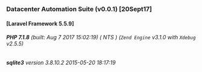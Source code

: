 ### Datacenter Automation Suite (v0.0.1) [20Sept17]
 
#### [Laravel Framework 5.5.9]
###### **PHP 7.1.8** (built: Aug  7 2017 15:02:19) ( NTS ) (_`Zend Engine`_ v3.1.0 with _`Xdebug`_ v2.5.5)
###### **sqlite3** version 3.8.10.2 2015-05-20 18:17:19 
